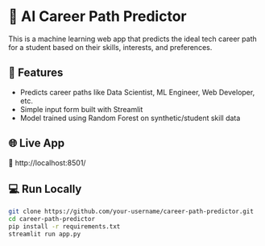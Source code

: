 # 🧠 AI Career Path Predictor

This is a machine learning web app that predicts the ideal tech career path for a student based on their skills, interests, and preferences.

## 🚀 Features
- Predicts career paths like Data Scientist, ML Engineer, Web Developer, etc.
- Simple input form built with Streamlit
- Model trained using Random Forest on synthetic/student skill data

## 🌐 Live App
🔗 http://localhost:8501/

## 💻 Run Locally

```bash
git clone https://github.com/your-username/career-path-predictor.git
cd career-path-predictor
pip install -r requirements.txt
streamlit run app.py
